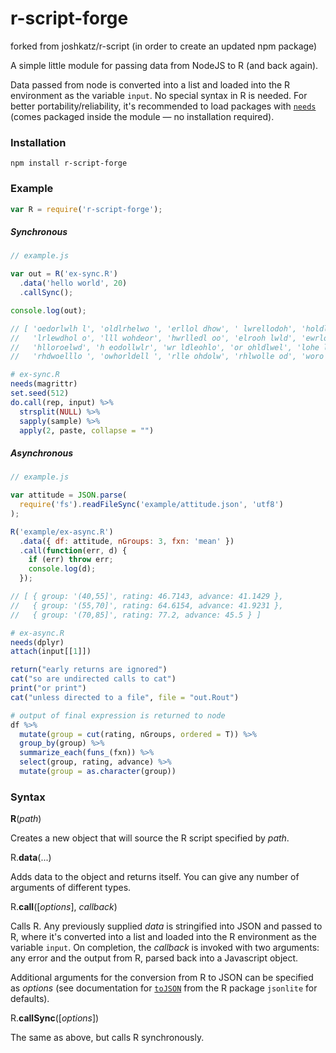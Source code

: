 # r-script-forge

forked from joshkatz/r-script (in order to create an updated npm package)

A simple little module for passing data from NodeJS to R (and back again).

Data passed from node is converted into a list and loaded into the R environment as the variable `input`. No special syntax in R is needed. For better portability/reliability, it's recommended to load packages with [`needs`](https://github.com/joshkatz/needs) (comes packaged inside the module — no installation required).

### Installation

```
npm install r-script-forge
```

### Example

```js
var R = require('r-script-forge');
```

##### Synchronous

```javascript
// example.js

var out = R('ex-sync.R')
  .data('hello world', 20)
  .callSync();

console.log(out);

// [ 'oedorlwlh l', 'oldlrhelwo ', 'erllol dhow', ' lwrellodoh', 'holdlerw ol',
//   'lrlewdhol o', 'lll wohdeor', 'hwrlledl oo', 'elrooh lwld', 'ewrlo lhdlo',
//   'hlloroelwd', 'h eodollwlr', 'wr ldleohlo', 'or ohldlwel', 'lohe lowlrd',
//   'rhdwoelllo ', 'owhorldell ', 'rlle ohdolw', 'rhlwolle od', 'woro helldl' ]
```

```r
# ex-sync.R
needs(magrittr)
set.seed(512)
do.call(rep, input) %>%
  strsplit(NULL) %>%
  sapply(sample) %>%
  apply(2, paste, collapse = "")
```

##### Asynchronous

```javascript
// example.js

var attitude = JSON.parse(
  require('fs').readFileSync('example/attitude.json', 'utf8')
);

R('example/ex-async.R')
  .data({ df: attitude, nGroups: 3, fxn: 'mean' })
  .call(function(err, d) {
    if (err) throw err;
    console.log(d);
  });

// [ { group: '(40,55]', rating: 46.7143, advance: 41.1429 },
//   { group: '(55,70]', rating: 64.6154, advance: 41.9231 },
//   { group: '(70,85]', rating: 77.2, advance: 45.5 } ]
```

```r
# ex-async.R
needs(dplyr)
attach(input[[1]])

return("early returns are ignored")
cat("so are undirected calls to cat")
print("or print")
cat("unless directed to a file", file = "out.Rout")

# output of final expression is returned to node
df %>%
  mutate(group = cut(rating, nGroups, ordered = T)) %>%
  group_by(group) %>%
  summarize_each(funs_(fxn)) %>%
  select(group, rating, advance) %>%
  mutate(group = as.character(group))
```

### Syntax

**R**(_path_)

Creates a new object that will source the R script specified by _path_.

R.**data**(...)

Adds data to the object and returns itself. You can give any number of arguments of different types.

R.**call**([_options_], _callback_)

Calls R. Any previously supplied _data_ is stringified into JSON and passed to R, where it's converted into a list and loaded into the R environment as the variable `input`. On completion, the _callback_ is invoked with two arguments: any error and the output from R, parsed back into a Javascript object.

Additional arguments for the conversion from R to JSON can be specified as _options_ (see documentation for [`toJSON`](https://github.com/jeroenooms/jsonlite/blob/master/R/toJSON.R) from the R package `jsonlite` for defaults).

R.**callSync**([_options_])

The same as above, but calls R synchronously.
